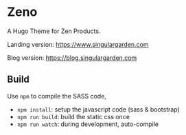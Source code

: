 # Zeno

A Hugo Theme for Zen Products.

Landing version:
https://www.singulargarden.com

Blog version:
https://blog.singulargarden.com

## Build

Use `npm` to compile the SASS code,

- `npm install`: setup the javascript code (sass & bootstrap)
- `npm run build`: build the static css once
- `npm run watch`: during development, auto-compile



